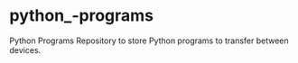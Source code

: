 # python_-programs
Python Programs
Repository to store Python programs to transfer between devices.
